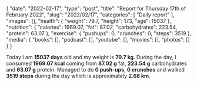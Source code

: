 {
    "date": "2022-02-17",
    "type": "post",
    "title": "Report for Thursday 17th of February 2022",
    "slug": "2022\/02\/17",
    "categories": [
        "Daily report"
    ],
    "images": [],
    "health": {
        "weight": 79.7,
        "height": 173,
        "age": 15037
    },
    "nutrition": {
        "calories": 1969.07,
        "fat": 87.02,
        "carbohydrates": 223.54,
        "protein": 63.07
    },
    "exercise": {
        "pushups": 0,
        "crunches": 0,
        "steps": 3519
    },
    "media": {
        "books": [],
        "podcast": [],
        "youtube": [],
        "movies": [],
        "photos": []
    }
}

Today I am <strong>15037 days</strong> old and my weight is <strong>79.7 kg</strong>. During the day, I consumed <strong>1969.07 kcal</strong> coming from <strong>87.02 g</strong> fat, <strong>223.54 g</strong> carbohydrates and <strong>63.07 g</strong> protein. Managed to do <strong>0 push-ups</strong>, <strong>0 crunches</strong> and walked <strong>3519 steps</strong> during the day which is approximately <strong>2.68 km</strong>.